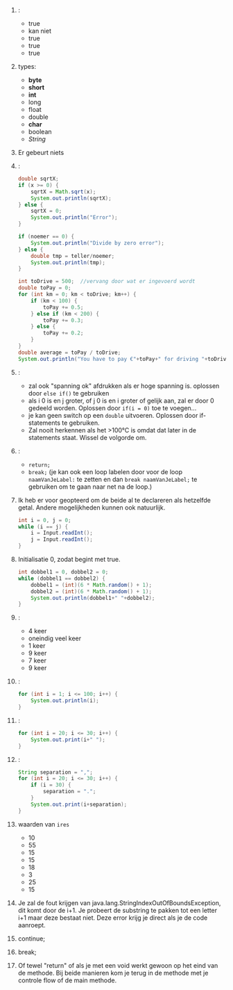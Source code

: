 1. :
    * true
    * kan niet
    * true
    * true
    * true
2. types: 
    * **byte**
    * **short**
    * **int**
    * long
    * float
    * double
    * **char**
    * boolean
    * *String*
3. Er gebeurt niets
4. :

    ```Java
    double sqrtX;
    if (x >= 0) {
        sqrtX = Math.sqrt(x);
        System.out.println(sqrtX);
    } else {
        sqrtX = 0;
        System.out.println("Error");
    }
    ```

    ```Java
    if (noemer == 0) {
        System.out.println("Divide by zero error");
    } else {
        double tmp = teller/noemer;
        System.out.println(tmp);
    }
    ```

    ```Java
    int toDrive = 500;  //vervang door wat er ingevoerd wordt
    double toPay = 0;
    for (int km = 0; km < toDrive; km++) {
        if (km < 100) {
            toPay += 0.5;
        } else if (km < 200) {
            toPay += 0.3;
        } else {
            toPay += 0.2;
        }
    }
    double average = toPay / toDrive;
    System.out.println("You have to pay €"+toPay+" for driving "+toDrive+"km. You pay €"+average+"/km on average.");
    ```

5. :
    * zal ook "spanning ok" afdrukken als er hoge spanning is. oplossen door `else if()` te gebruiken
    * als i 0 is en j groter, of j 0 is en i groter of gelijk aan, zal er door 0 gedeeld worden. Oplossen door `if(i = 0)` toe te voegen...
    * je kan geen switch op een `double` uitvoeren. Oplossen door if-statements te gebruiken.
    * Zal nooit herkennen als het >100°C is omdat dat later in de statements staat. Wissel de volgorde om.
6. :
    * `return;`
    * `break;` (je kan ook een loop labelen door voor de loop `naamVanJeLabel:` te zetten en dan `break naamVanJeLabel;` te gebruiken om te gaan naar net na de loop.)
7. Ik heb er voor geopteerd om de beide al te declareren als hetzelfde getal. Andere mogelijkheden kunnen ook natuurlijk.
    
    ```Java
    int i = 0, j = 0;
    while (i == j) {
        i = Input.readInt();
        j = Input.readInt();
    }
    ```

8. Initialisatie 0, zodat begint met true.

    ```Java
    int dobbel1 = 0, dobbel2 = 0;
    while (dobbel1 == dobbel2) {
        dobbel1 = (int)(6 * Math.random() + 1);
        dobbel2 = (int)(6 * Math.random() + 1);
        System.out.println(dobbel1+" "+dobbel2);
    }
    ```

9. :
    * 4 keer
    * oneindig veel keer
    * 1 keer
    * 9 keer
    * 7 keer
    * 9 keer
10. :

    ```Java
    for (int i = 1; i <= 100; i++) {
        System.out.println(i);
    }
    ```

11. :

    ```Java
    for (int i = 20; i <= 30; i++) {
        System.out.print(i+" ");
    }
    ```

12. :

    ```Java
    String separation = ",";
    for (int i = 20; i <= 30; i++) {
        if (i = 30) {
            separation = ".";
        }
        System.out.print(i+separation);
    }
    ```

13. waarden van `ires`
    * 10
    * 55
    * 15
    * 15
    * 18
    * 3
    * 25
    * 15

14. Je zal de fout krijgen van java.lang.StringIndexOutOfBoundsException, dit komt door de i+1.
	Je probeert de substring te pakken tot een letter i+1 maar deze bestaat niet.
	Deze error krijg je direct als je de code aanroept.
15. continue; 
16. break;
17. Of tewel "return" of als je met een void werkt gewoon op het eind van de methode.
Bij beide manieren kom je terug in de methode met je controle flow of de main methode.

